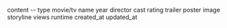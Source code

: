 content --
type movie/tv
name
year
director
cast
rating
trailer
poster
image
storyline
views
runtime
created_at
updated_at
